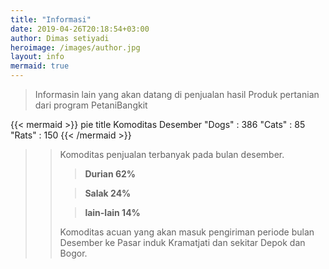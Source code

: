 ```yaml
---
title: "Informasi"
date: 2019-04-26T20:18:54+03:00
author: Dimas setiyadi
heroimage: /images/author.jpg
layout: info
mermaid: true
---
```


> Informasin lain yang akan datang di penjualan hasil Produk pertanian dari program PetaniBangkit


{{< mermaid >}}
pie
    title Komoditas Desember 
    "Dogs" : 386
    "Cats" : 85
    "Rats" : 150 
{{< /mermaid >}}

>> Komoditas penjualan terbanyak pada bulan desember.
>>> **Durian 62%**
>>
>>> **Salak 24%**
>>
>>> **lain-lain 14%**
>>
>> Komoditas acuan yang akan masuk pengiriman periode bulan Desember ke Pasar induk Kramatjati dan sekitar Depok dan Bogor.
